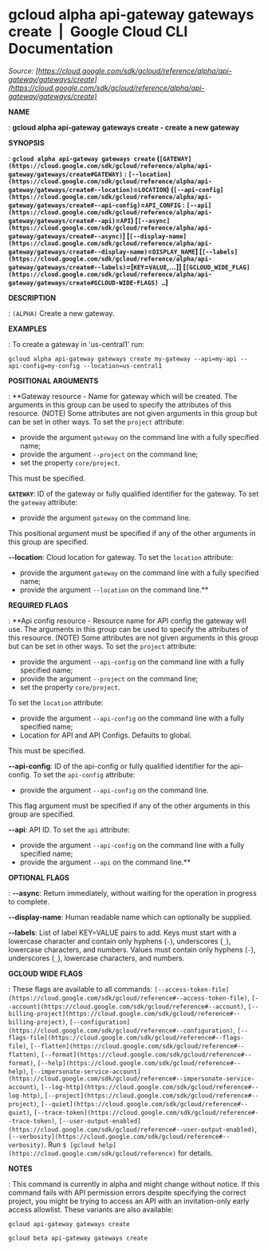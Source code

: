 # gcloud alpha api-gateway gateways create  |  Google Cloud CLI Documentation

*Source: [https://cloud.google.com/sdk/gcloud/reference/alpha/api-gateway/gateways/create](https://cloud.google.com/sdk/gcloud/reference/alpha/api-gateway/gateways/create)*

**NAME**

: **gcloud alpha api-gateway gateways create - create a new gateway**

**SYNOPSIS**

: **`gcloud alpha api-gateway gateways create` (`[GATEWAY](https://cloud.google.com/sdk/gcloud/reference/alpha/api-gateway/gateways/create#GATEWAY)` : `[--location](https://cloud.google.com/sdk/gcloud/reference/alpha/api-gateway/gateways/create#--location)`=`LOCATION`) (`[--api-config](https://cloud.google.com/sdk/gcloud/reference/alpha/api-gateway/gateways/create#--api-config)`=`API_CONFIG` : `[--api](https://cloud.google.com/sdk/gcloud/reference/alpha/api-gateway/gateways/create#--api)`=`API`) [`[--async](https://cloud.google.com/sdk/gcloud/reference/alpha/api-gateway/gateways/create#--async)`] [`[--display-name](https://cloud.google.com/sdk/gcloud/reference/alpha/api-gateway/gateways/create#--display-name)`=`DISPLAY_NAME`] [`[--labels](https://cloud.google.com/sdk/gcloud/reference/alpha/api-gateway/gateways/create#--labels)`=[`KEY`=`VALUE`,…]] [`[GCLOUD_WIDE_FLAG](https://cloud.google.com/sdk/gcloud/reference/alpha/api-gateway/gateways/create#GCLOUD-WIDE-FLAGS) …`]**

**DESCRIPTION**

: `(ALPHA)` Create a new gateway.

**EXAMPLES**

: To create a gateway in 'us-central1' run:

```
gcloud alpha api-gateway gateways create my-gateway --api=my-api --api-config=my-config --location=us-central1
```

**POSITIONAL ARGUMENTS**

: **Gateway resource - Name for gateway which will be created. The arguments in this
group can be used to specify the attributes of this resource. (NOTE) Some
attributes are not given arguments in this group but can be set in other ways.
To set the `project` attribute:

- provide the argument `gateway` on the command line with a fully
specified name;
- provide the argument `--project` on the command line;
- set the property `core/project`.

This must be specified.

**`GATEWAY`**:
ID of the gateway or fully qualified identifier for the gateway.
To set the `gateway` attribute:

- provide the argument `gateway` on the command line.

This positional argument must be specified if any of the other arguments in this
group are specified.

**--location**:
Cloud location for gateway.
To set the `location` attribute:

- provide the argument `gateway` on the command line with a fully
specified name;
- provide the argument `--location` on the command line.**

**REQUIRED FLAGS**

: **Api config resource - Resource name for API config the gateway will use. The
arguments in this group can be used to specify the attributes of this resource.
(NOTE) Some attributes are not given arguments in this group but can be set in
other ways.
To set the `project` attribute:

- provide the argument `--api-config` on the command line with a fully
specified name;
- provide the argument `--project` on the command line;
- set the property `core/project`.

To set the `location` attribute:

- provide the argument `--api-config` on the command line with a fully
specified name;
- Location for API and API Configs. Defaults to global.

This must be specified.

**--api-config**:
ID of the api-config or fully qualified identifier for the api-config.
To set the `api-config` attribute:

- provide the argument `--api-config` on the command line.

This flag argument must be specified if any of the other arguments in this group
are specified.

**--api**:
API ID.
To set the `api` attribute:

- provide the argument `--api-config` on the command line with a fully
specified name;
- provide the argument `--api` on the command line.**

**OPTIONAL FLAGS**

: **--async**:
Return immediately, without waiting for the operation in progress to complete.

**--display-name**:
Human readable name which can optionally be supplied.

**--labels**:
List of label KEY=VALUE pairs to add.
Keys must start with a lowercase character and contain only hyphens
(`-`), underscores (`_`), lowercase characters, and
numbers. Values must contain only hyphens (`-`), underscores
(`_`), lowercase characters, and numbers.

**GCLOUD WIDE FLAGS**

: These flags are available to all commands: `[--access-token-file](https://cloud.google.com/sdk/gcloud/reference#--access-token-file)`,
`[--account](https://cloud.google.com/sdk/gcloud/reference#--account)`, `[--billing-project](https://cloud.google.com/sdk/gcloud/reference#--billing-project)`,
`[--configuration](https://cloud.google.com/sdk/gcloud/reference#--configuration)`,
`[--flags-file](https://cloud.google.com/sdk/gcloud/reference#--flags-file)`,
`[--flatten](https://cloud.google.com/sdk/gcloud/reference#--flatten)`, `[--format](https://cloud.google.com/sdk/gcloud/reference#--format)`, `[--help](https://cloud.google.com/sdk/gcloud/reference#--help)`, `[--impersonate-service-account](https://cloud.google.com/sdk/gcloud/reference#--impersonate-service-account)`,
`[--log-http](https://cloud.google.com/sdk/gcloud/reference#--log-http)`,
`[--project](https://cloud.google.com/sdk/gcloud/reference#--project)`, `[--quiet](https://cloud.google.com/sdk/gcloud/reference#--quiet)`, `[--trace-token](https://cloud.google.com/sdk/gcloud/reference#--trace-token)`, `[--user-output-enabled](https://cloud.google.com/sdk/gcloud/reference#--user-output-enabled)`,
`[--verbosity](https://cloud.google.com/sdk/gcloud/reference#--verbosity)`.
Run `$ [gcloud help](https://cloud.google.com/sdk/gcloud/reference)` for details.

**NOTES**

: This command is currently in alpha and might change without notice. If this
command fails with API permission errors despite specifying the correct project,
you might be trying to access an API with an invitation-only early access
allowlist. These variants are also available:

```
gcloud api-gateway gateways create
```

```
gcloud beta api-gateway gateways create
```